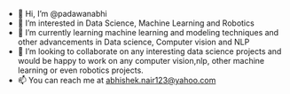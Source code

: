 - 👋 Hi, I’m @padawanabhi
- 👀 I’m interested in Data Science, Machine Learning and Robotics
- 🌱 I’m currently learning machine learning and modeling techniques and other advancements in Data science, Computer vision and NLP
- 💞️ I’m looking to collaborate on any interesting data science projects and would be happy to work on any computer vision,nlp, other machine learning or even robotics projects. 
- 📫 You can reach me at abhishek.nair123@yahoo.com

<!---
padawanabhi/padawanabhi is a ✨ special ✨ repository because its `README.md` (this file) appears on your GitHub profile.
You can click the Preview link to take a look at your changes.
--->
